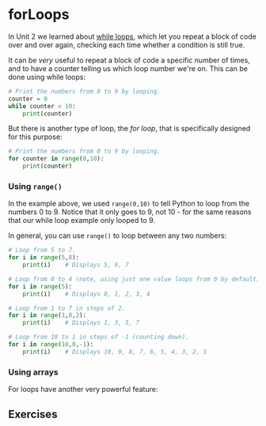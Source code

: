 # forLoops

In Unit 2 we learned about [while loops](https://github.com/NorthcoteHS/10MCOD/tree/master/modules/u2_codingFundamentals/review#while-loops), which let you repeat a block of code over and over again, checking each time whether a condition is still true.

It can be *very* useful to repeat a block of code a specific number of times, and to have a counter telling us which loop number we're on. This can be done using while loops:

```python
# Print the numbers from 0 to 9 by looping.
counter = 0
while counter < 10:
    print(counter)
```

But there is another type of loop, the *for loop*, that is specifically designed for this purpose:

```python
# Print the numbers from 0 to 9 by looping.
for counter in range(0,10):
    print(counter)
```

### Using `range()`

In the example above, we used `range(0,10)` to tell Python to loop from the numbers 0 to 9. Notice that it only goes to 9, not 10 - for the same reasons that our while loop example only looped to 9.

In general, you can use `range()` to loop between any two numbers:

```python
# Loop from 5 to 7.
for i in range(5,8):
    print(i)    # Displays 5, 6, 7

# Loop from 0 to 4 (note, using just one value loops from 0 by default).
for i in range(5):
    print(i)    # Displays 0, 1, 2, 3, 4

# Loop from 1 to 7 in steps of 2.
for i in range(1,8,2):
    print(i)    # Displays 1, 3, 5, 7

# Loop from 10 to 1 in steps of -1 (counting down).
for i in range(10,0,-1):
    print(i)    # Displays 10, 9, 8, 7, 6, 5, 4, 3, 2, 1
```

### Using arrays

For loops have another very powerful feature:

## Exercises

